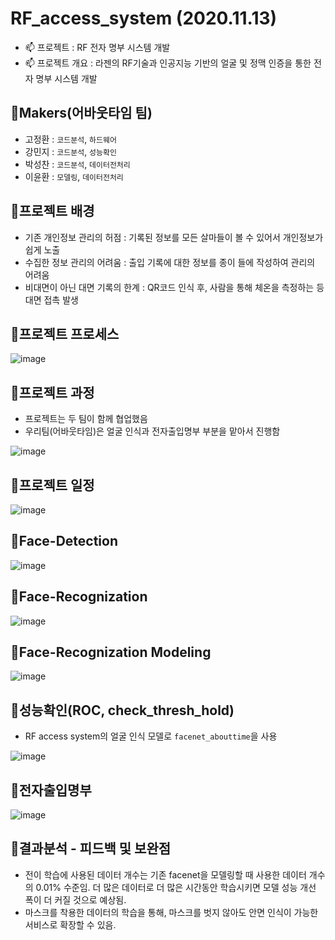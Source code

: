 # RF_access_system (2020.11.13)

  - 📫  프로젝트 : RF 전자 명부 시스템 개발
  - 📫  프로젝트 개요 : 라젠의 RF기술과 인공지능 기반의 얼굴 및 정맥 인증을 통한 전자 명부 시스템 개발 

## 🎈Makers(어바웃타임 팀)
- 고정환 : `코드분석`, `하드웨어`
- 강민지 : `코드분석`, `성능확인`
- 박성찬 : `코드분석`, `데이터전처리`
- 이윤환 : `모델링`, `데이터전처리`

## 🌠프로젝트 배경 
- 기존 개인정보 관리의 허점 : 기록된 정보를 모든 살마들이 볼 수 있어서 개인정보가 쉽게 노출
- 수집한 정보 관리의 어려움 : 출입 기록에 대한 정보를 종이 들에 작성하여 관리의 어려움
- 비대면이 아닌 대면 기록의 한계 : QR코드 인식 후, 사람을 통해 체온을 측정하는 등 대면 접촉 발생



## 🌠프로젝트 프로세스
![image](https://user-images.githubusercontent.com/58651942/100871544-ce66db80-34e3-11eb-91f3-db4dc02a8f27.png)



## 🌠프로젝트 과정
- 프로젝트는 두 팀이 함께 협업했음
- 우리팀(어바웃타임)은 얼굴 인식과 전자출입명부 부분을 맡아서 진행함

![image](https://user-images.githubusercontent.com/58651942/100871613-e50d3280-34e3-11eb-85b1-a912fa4d6216.png)

## 🌠프로젝트 일정
![image](https://user-images.githubusercontent.com/58651942/100842919-ea0abb80-34bc-11eb-88e7-7cb78b44db6b.png)
 

## 🌠Face-Detection
![image](https://user-images.githubusercontent.com/58651942/100843233-68fff400-34bd-11eb-8093-a9243f0f0e67.png)

## 🌠Face-Recognization
![image](https://user-images.githubusercontent.com/58651942/100843647-03603780-34be-11eb-95eb-f2690c5caf5a.png)

## 🌠Face-Recognization Modeling

![image](https://user-images.githubusercontent.com/58651942/100871683-040bc480-34e4-11eb-8a14-d7322926b958.png)


## 🌠성능확인(ROC, check_thresh_hold)
- RF access system의 얼굴 인식 모델로 `facenet_abouttime`을 사용</br>

![image](https://user-images.githubusercontent.com/58651942/100871762-1f76cf80-34e4-11eb-9686-1d2c48cf5c21.png)

## 🌠전자출입명부
![image](https://user-images.githubusercontent.com/58651942/100846221-98b0fb00-34c1-11eb-8ed4-e4d413df847a.png)



## 🌠결과분석 - 피드백 및 보완점
- 전이 학습에 사용된 데이터 개수는 기존 facenet을 모델링할 때 사용한 데이터 개수의 0.01% 수준임. 더 많은 데이터로 더 많은 시간동안 학습시키면 모델 성능 개선 폭이 더 커질 것으로 예상됨. 
- 마스크를 착용한 데이터의 학습을 통해, 마스크를 벗지 않아도 안면 인식이 가능한 서비스로 확장할 수 있음.
